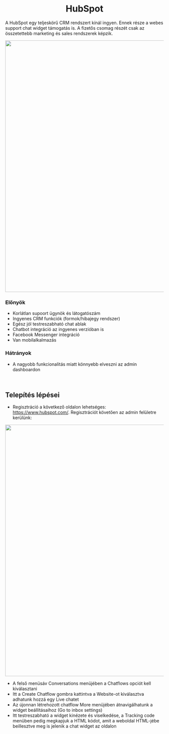 ﻿# <center>HubSpot</center>

A HubSpot egy teljeskörű CRM rendszert kínál ingyen. Ennek része a webes support chat widget támogatás is. A fizetős csomag részét csak az összetettebb marketing és sales rendszerek képzik.

<p align="center">
    <img src="images\hubspot1.png" width="800" />
</p>

### Előnyök

- Korlátlan supoort ügynök és látogatószám
- Ingyenes CRM funkciók (formok/hibajegy rendszer)
- Egész jól testreszabható chat ablak
- Chatbot integráció az ingyenes verzióban is
- Facebook Messenger integráció
- Van mobilalkalmazás

### Hátrányok

- A nagyobb funkcionalitás miatt könnyebb elveszni az admin dashboardon

<p>&nbsp;</p>

## Telepítés lépései

- Regisztráció a következő oldalon lehetséges: https://www.hubspot.com/. Regisztrációt követően az admin felületre kerülünk:

<p align="center">
    <img src="images\hubspot2.png" width="800" />
</p>

- A felső menüsáv Conversations menüjében a Chatflows opciót kell kiválasztani
- Itt a Create Chatflow gombra kattintva a Website-ot kiválasztva adhatunk hozzá egy Live chatet
- Az újonnan létrehozott chatflow More menüjében átnavigálhatunk a widget beállításaihoz (Go to inbox settings)
- Itt testreszabható a widget kinézete és viselkedése, a Tracking code menüben pedig megkapjuk a HTML kódot, amit a weboldal HTML-jébe beillesztve meg is jelenik a chat widget az oldalon
